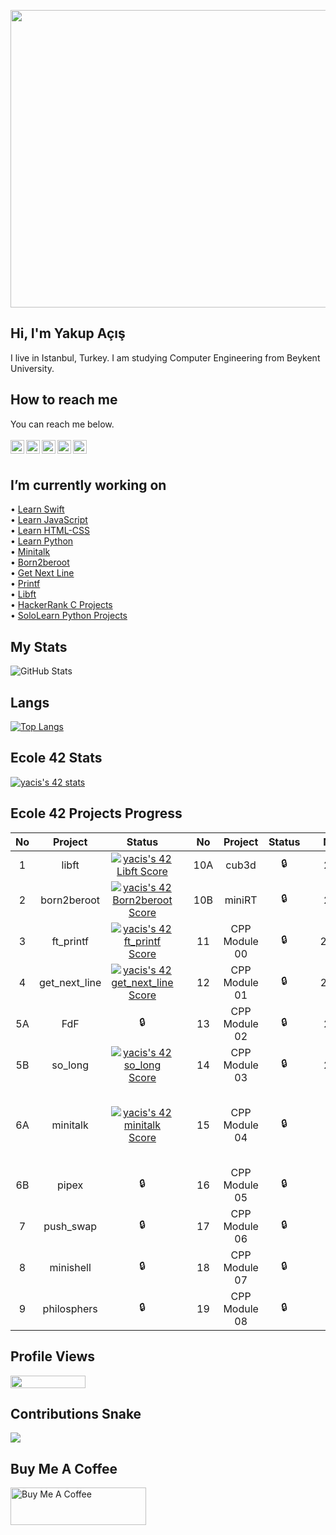 <p align="center">
  <img width="846" height="476" src="https://user-images.githubusercontent.com/73075252/178127233-336f8b2a-76b6-46ca-a4df-3a01b17cadba.gif">
</p>

## Hi, I'm Yakup Açış
I live in Istanbul, Turkey. I am studying Computer Engineering from Beykent University.
</br>

## How to reach me
You can reach me below.
<br/>
<br/>
[<img width="22" src="https://upload.wikimedia.org/wikipedia/commons/thumb/e/e9/Linkedin_icon.svg/2048px-Linkedin_icon.svg.png" align="left" />][linkedin]
[<img width="22" src="https://upload.wikimedia.org/wikipedia/commons/thumb/e/e7/Instagram_logo_2016.svg/2048px-Instagram_logo_2016.svg.png" align="left" />][instagram]
[<img width="22" src="https://blob.sololearn.com/avatars/sololearn.png" align="left" />][sololearn]
[<img width="22" src="https://cdn3.iconfinder.com/data/icons/logos-and-brands-adobe/512/160_Hackerrank-512.png" align="left" />][hackerrank]
[<img width="22" src="https://upload.wikimedia.org/wikipedia/commons/thumb/e/ef/Stack_Overflow_icon.svg/768px-Stack_Overflow_icon.svg.png" align="left" />][stackoverflow]


[linkedin]:https://www.linkedin.com/in/yakupacs/
[instagram]:https://www.instagram.com/yakupacs/
[sololearn]:https://www.sololearn.com/profile/20751899
[hackerrank]:https://www.hackerrank.com/ykpacs
[stackoverflow]:https://stackoverflow.com/users/19217480/yakup-açış

<br/>

## I’m currently working on <br>
• [Learn Swift](https://github.com/Yakupacs/Learn-Swift) <br>
• [Learn JavaScript](https://github.com/Yakupacs/Learn-JavaScript) <br>
• [Learn HTML-CSS](https://github.com/Yakupacs/Learn-HTML-CSS) <br>
• [Learn Python](https://github.com/Yakupacs/Learn-Python) <br>
• [Minitalk](https://github.com/Yakupacs/Ecole42_Minitalk) <br>
• [Born2beroot](https://github.com/Yakupacs/Ecole42_Born2beroot) <br>
• [Get Next Line](https://github.com/Yakupacs/Ecole42_Get_Next_Line) <br>
• [Printf](https://github.com/Yakupacs/Ecole42_Printf) <br>
• [Libft](https://github.com/Yakupacs/Libft) <br>
• [HackerRank C Projects](https://github.com/Yakupacs/HackerRank-C-Projects) <br> 
• [SoloLearn Python Projects](https://github.com/Yakupacs/SoloLearn-Python) <br>


## My Stats
![GitHub Stats](https://github-readme-stats.vercel.app/api?username=Yakupacs&theme=tokyonight)


## Langs
[![Top Langs](https://github-readme-stats.vercel.app/api/top-langs/?username=yakupacs&langs_count=8&theme=tokyonight)](https://github.com/yakupacs)

## Ecole 42 Stats

[![yacis's 42 stats](https://badge42.vercel.app/api/v2/cl5d1bsok003509l94ic4d4cn/stats?cursusId=21&coalitionId=227)](https://github.com/yakupacs)

## Ecole 42 Projects Progress
| No | Project | Status  |  | No  | Project | Status |  | No | Project     | Status |
| :---:  | :---:   | :---:  | :---:  | :---:  | :---:    | :---:    | :---:  | :---:  | :---:  | :---:   |
| 1  | libft   | [![yacis's 42 Libft Score](https://badge42.vercel.app/api/v2/cl5d1bsok003509l94ic4d4cn/project/2629141)](https://github.com/Yakupacs/Ecole42_Libft) |  | 10A | cub3d   | 🔒   |  | 20 | NetPractice | 🔒   |
| 2  | born2beroot   | [![yacis's 42 Born2beroot Score](https://badge42.vercel.app/api/v2/cl5d1bsok003509l94ic4d4cn/project/2647514)](https://github.com/yakupacs/ecole42_born2beroot) |  | 10B | miniRT   | 🔒   |  | 21 | ft_containers | 🔒   |
| 3  | ft_printf   | [![yacis's 42 ft_printf Score](https://badge42.vercel.app/api/v2/cl5d1bsok003509l94ic4d4cn/project/2643400)](https://github.com/Yakupacs/Ecole42_Printf) |  | 11 | CPP Module 00   | 🔒   |  | 22A | ft_irc | 🔒   |
| 4  | get_next_line   | [![yacis's 42 get_next_line Score](https://badge42.vercel.app/api/v2/cl5d1bsok003509l94ic4d4cn/project/2644582)](https://github.com/Yakupacs/Ecole42_Get_Next_Line) |  | 12 | CPP Module 01   | 🔒   |  | 22B | webserv | 🔒   |
| 5A  | FdF   | 🔒 |  | 13 | CPP Module 02   | 🔒   |  | 23 | inception | 🔒   |
| 5B  | so_long   | [![yacis's 42 so_long Score](https://badge42.vercel.app/api/v2/cl5d1bsok003509l94ic4d4cn/project/2688691)](https://github.com/JaeSeoKim/badge42) |  | 14 | CPP Module 03   | 🔒   |  | 24 | ft_transcendence | 🔒   |
| 6A  | minitalk   | [![yacis's 42 minitalk Score](https://badge42.vercel.app/api/v2/cl5d1bsok003509l94ic4d4cn/project/2671123)](https://github.com/yakupacs/ecole42_minitalk) |  | 15 | CPP Module 04   | 🔒   |  | A | Exam Rank 02 |  [![yacis's 42 Exam Rank 02 Score](https://badge42.vercel.app/api/v2/cl5d1bsok003509l94ic4d4cn/project/2696658)](https://github.com/JaeSeoKim/badge42)  |
| 6B  | pipex   | 🔒 |  | 16 | CPP Module 05   | 🔒   |  | B | Exam Rank 03 | 🔒  |
| 7  | push_swap   | 🔒 |  | 17 | CPP Module 06   | 🔒   |  | C | Exam Rank 04 |  🔒  |
| 8  | minishell   | 🔒 |  | 18 | CPP Module 07   | 🔒   |  | D | Exam Rank 05 |  🔒  |
| 9  | philosphers   | 🔒 |  | 19 | CPP Module 08   | 🔒   |  | E | Exam Rank 06 |  🔒  |

## Profile Views
<p>
  <img width="120" height="20" src="https://komarev.com/ghpvc/?username=yakupacs&color=blue">
</p>

## Contributions Snake 
<img src="https://user-images.githubusercontent.com/73075252/179644482-0d6cb046-f897-4458-9ccc-fe3db6058985.svg">

## Buy Me A Coffee
<a href="https://www.buymeacoffee.com/yakupacs" target="_blank"><img src="https://cdn.buymeacoffee.com/buttons/v2/default-yellow.png" alt="Buy Me A Coffee" style="height: 60px !important;width: 217px !important;" ></a>
